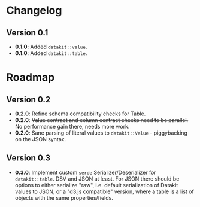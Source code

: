 # Changelog

## Version 0.1

- **0.1.0**: Added `datakit::value`.
- **0.1.0**: Added `datakit::table`.

# Roadmap

## Version 0.2

- **0.2.0**: Refine schema compatibility checks for Table.
- **0.2.0**: ~~Value contract and column contract checks need to be parallel.~~
  No performance gain there, needs more work.
- **0.2.0**: Sane parsing of literal values to `datakit::Value` - piggybacking
  on the JSON syntax.

## Version 0.3

- **0.3.0**: Implement custom `serde` Serializer/Deserializer for
  `datakit::table`. DSV and JSON at least. For JSON there should be options to either serialize
  "raw", i.e. default serialization of Datakit values to JSON, or a "d3.js compatible" version,
  where a table is a list of objects with the same properties/fields.
